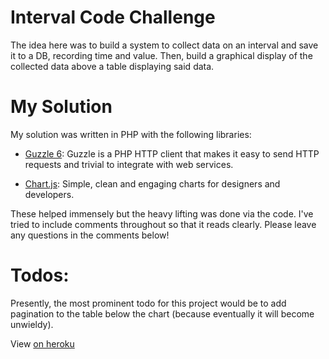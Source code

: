 # Interval Code Challenge

The idea here was to build a system to collect data on an interval and save it to a DB, recording time and value. Then, build a graphical display of the collected data above a table displaying said data. 

# My Solution

My solution was written in PHP with the following libraries: 

* 	[Guzzle 6](http://guzzle.readthedocs.org/en/latest/): Guzzle is a PHP HTTP client that makes it easy to send HTTP requests and trivial to integrate with web services.

*	[Chart.js](http://www.chartjs.org/): Simple, clean and engaging charts for designers and developers.

These helped immensely but the heavy lifting was done via the code. I've tried to include comments throughout so that it reads clearly. Please leave any questions in the comments below!

# Todos: 

Presently, the most prominent todo for this project would be to add pagination to the table below the chart (because eventually it will become unwieldy). 

View [on heroku](https://floating-citadel-9399.herokuapp.com/)